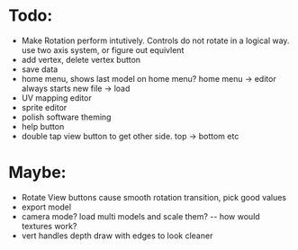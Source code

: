 # Todo:
* Make Rotation perform intutively. Controls do not rotate in a logical way. use two axis system, or figure out equivlent
* add vertex, delete vertex button
* save data
* home menu, shows last model on home menu? home menu -> editor always starts new file -> load
* UV mapping editor
* sprite editor
* polish software theming
* help button
* double tap view button to get other side. top -> bottom etc
# Maybe:
* Rotate View buttons cause smooth rotation transition, pick good values
* export model
* camera mode? load multi models and scale them? -- how would textures work?
* vert handles depth draw with edges to look cleaner